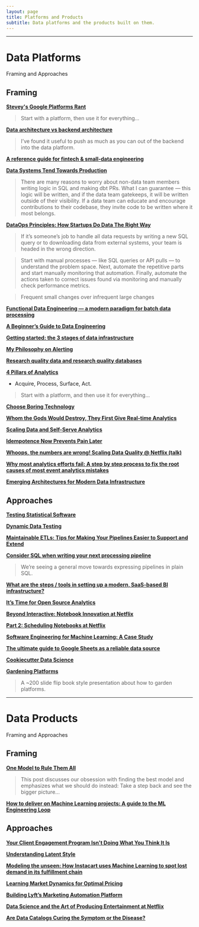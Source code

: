 ```yaml
---
layout: page
title: Platforms and Products
subtitle: Data platforms and the products built on them.
---
```


---

# Data Platforms
Framing and Approaches

## Framing

[**Stevey's Google Platforms Rant**](https://gist.github.com/chitchcock/1281611)

> Start with a platform, then use it for everything...

[**Data architecture vs backend architecture**](https://erikbern.com/2019/01/10/data-architecture-vs-backend-architecture.html)

> I’ve found it useful to push as much as you can out of the backend into the data platform.

[**A reference guide for fintech & small-data engineering**](https://medium.com/dangerous-engineering/a-reference-guide-for-fintech-small-data-engineering-bd65b9796d90)

[**Data Systems Tend Towards Production**](https://ian-macomber.medium.com/data-systems-tend-towards-production-be5a86f65561)

> There are many reasons to worry about non-data team members writing logic in SQL and making dbt PRs. What I can guarantee — this logic will be written, and if the data team gatekeeps, it will be written outside of their visibility. If a data team can educate and encourage contributions to their codebase, they invite code to be written where it most belongs.

[**DataOps Principles: How Startups Do Data The Right Way**](https://retina.ai/blog/dataops-principles/)

> If it’s someone’s job to handle all data requests by writing a new SQL query or to downloading data from external systems, your team is headed in the wrong direction.

> Start with manual processes — like SQL queries or API pulls — to understand the problem space. Next, automate the repetitive parts and start manually monitoring that automation. Finally, automate the actions taken to correct issues found via monitoring and manually check performance metrics.

> Frequent small changes over infrequent large changes

[**Functional Data Engineering — a modern paradigm for batch data processing**](https://medium.com/@maximebeauchemin/functional-data-engineering-a-modern-paradigm-for-batch-data-processing-2327ec32c42a)

[**A Beginner’s Guide to Data Engineering**](https://medium.com/@rchang/a-beginners-guide-to-data-engineering-part-i-4227c5c457d7)

[**Getting started: the 3 stages of data infrastructure**](https://medium.com/@natekupp/getting-started-the-3-stages-of-data-infrastructure-556dac82e825)

[**My Philosophy on Alerting**](https://docs.google.com/document/d/199PqyG3UsyXlwieHaqbGiWVa8eMWi8zzAn0YfcApr8Q/edit#)

[**Research quality data and research quality databases**](https://simplystatistics.org/2019/05/29/research-quality-data-and-research-quality-databases/)

[**4 Pillars of Analytics**](https://medium.com/analytics-and-data/4-pillars-of-analytics-1ee79e2e5f5f)

- Acquire, Process, Surface, Act.

> Start with a platform, and then use it for everything...

[**Choose Boring Technology**](http://boringtechnology.club/)

[**Whom the Gods Would Destroy, They First Give Real-time Analytics**](https://mcfunley.com/whom-the-gods-would-destroy-they-first-give-real-time-analytics)

[**Scaling Data and Self-Serve Analytics**](https://www.conordewey.com/blog/scaling-self-serve-analytics/)

[**Idempotence Now Prevents Pain Later**](https://ericlathrop.com/2021/04/idempotence-now-prevents-pain-later/)

[**Whoops, the numbers are wrong! Scaling Data Quality @ Netflix (talk)**](https://youtu.be/fXHdeBnpXrg)

[**Why most analytics efforts fail: A step by step process to fix the root causes of most event analytics mistakes**](https://www.reforge.com/blog/why-most-analytics-efforts-fail)

[**Emerging Architectures for Modern Data Infrastructure**](https://a16z.com/2020/10/15/the-emerging-architectures-for-modern-data-infrastructure/)

## Approaches

[**Testing Statistical Software**](https://www.alexpghayes.com/blog/testing-statistical-software)

[**Dynamic Data Testing**](https://blog.anomalo.com/dynamic-data-testing-f831435dba90)

[**Maintainable ETLs: Tips for Making Your Pipelines Easier to Support and Extend**](https://multithreaded.stitchfix.com/blog/2019/05/21/maintainable-etls/)

[**Consider SQL when writing your next processing pipeline**](https://dataform.co/blog/consider-sql-when-writing-your-next-processing-pipeline/)

> We’re seeing a general move towards expressing pipelines in plain SQL.

[**What are the steps / tools in setting up a modern, SaaS-based BI infrastructure?**](https://blog.fishtownanalytics.com/what-are-the-steps-tools-in-setting-up-a-modern-saas-based-bi-infrastructure-281e0860f9a9)

[**It’s Time for Open Source Analytics**](https://blog.fishtownanalytics.com/its-time-for-open-source-analytics-194902ae5c5)

[**Beyond Interactive: Notebook Innovation at Netflix**](https://medium.com/netflix-techblog/notebook-innovation-591ee3221233)

[**Part 2: Scheduling Notebooks at Netflix**](https://medium.com/netflix-techblog/scheduling-notebooks-348e6c14cfd6)

[**Software Engineering for Machine Learning: A Case Study**](https://www.microsoft.com/en-us/research/uploads/prod/2019/03/amershi-icse-2019_Software_Engineering_for_Machine_Learning.pdf)

[**The ultimate guide to Google Sheets as a reliable data source**](https://towardsdatascience.com/google-sheet-data-warehouse-c22bb2cce4b0)

[**Cookiecutter Data Science**](https://drivendata.github.io/cookiecutter-data-science/)

[**Gardening Platforms**](https://komoroske.com/gardening-platforms/)

> A ~200 slide flip book style presentation about how to garden platforms.

---

# Data Products
Framing and Approaches

## Framing

[**One Model to Rule Them All**](https://bentoml.com/posts/2019-04-19-one-model/)

> This post discusses our obsession with finding the best model and emphasizes what we should do instead: Take a step back and see the bigger picture...

[**How to deliver on Machine Learning projects: A guide to the ML Engineering Loop**](https://blog.insightdatascience.com/how-to-deliver-on-machine-learning-projects-c8d82ce642b0)


## Approaches

[**Your Client Engagement Program Isn't Doing What You Think It Is**](https://multithreaded.stitchfix.com/blog/2018/11/08/bandits/)

[**Understanding Latent Style**](https://multithreaded.stitchfix.com/blog/2018/06/28/latent-style/)

[**Modeling the unseen: How Instacart uses Machine Learning to spot lost demand in its fulfillment chain**](https://tech.instacart.com/modeling-the-unseen-6a51c9a02430)

[**Learning Market Dynamics for Optimal Pricing**](https://medium.com/airbnb-engineering/learning-market-dynamics-for-optimal-pricing-97cffbcc53e3)

[**Building Lyft’s Marketing Automation Platform**](https://eng.lyft.com/lyft-marketing-automation-b43b7b7537cc)

[**Data Science and the Art of Producing Entertainment at Netflix**](https://medium.com/netflix-techblog/studio-production-data-science-646ee2cc21a1)

[**Are Data Catalogs Curing the Symptom or the Disease?**](https://kaminsky.rocks/2020/12/are-data-catalogs-curing-the-symptom-or-the-disease/)

